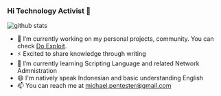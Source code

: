 ### Hi Technology Activist 👋

![github stats](https://github-readme-stats.vercel.app/api?username=michael-act&show_icons=true)

- 🔭 I’m currently working on my personal projects, community. You can check <a href="https://www.instagram.com/do.exploit/">Do Exploit</a>.
- ⚡ Excited to share knowledge through writing
- 🌱 I’m currently learning Scripting Language and related Network Admnistration
- 😄 I'm natively speak Indonesian and basic understanding English
- 📫 You can reach me at michael.pentester@gmail.com
